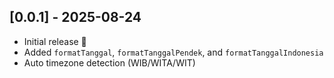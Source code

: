 ## [0.0.1] - 2025-08-24

- Initial release 🎉
- Added `formatTanggal`, `formatTanggalPendek`, and `formatTanggalIndonesia`
- Auto timezone detection (WIB/WITA/WIT)